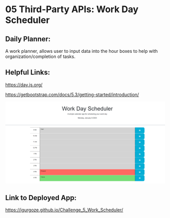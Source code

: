 # 05 Third-Party APIs: Work Day Scheduler

## Daily Planner:
A work planner, allows user to input data into the hour boxes to help with organization/completion of tasks.

## Helpful Links:

https://day.js.org/

https://getbootstrap.com/docs/5.3/getting-started/introduction/

![screenshot](/workscheduler.PNG)

## Link to Deployed App:

https://igurgoze.github.io/Challenge_5_Work_Scheduler/
